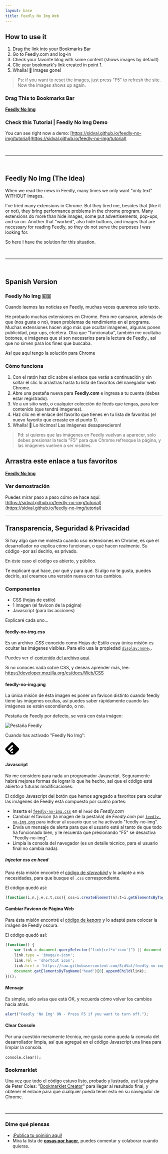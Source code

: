 ```yaml
---
layout: base
title: Feedly No Img Web
---
```


## How to use it

1. Drag the link into your Bookmarks Bar
1. Go to Feedly.com and log-in
1. Check your favorite blog with some content (shows images by default)
1. Clic your bookmark's link created in point 1.
1. Whalla! :tada: Images gone! 

>Ps: if you want to reset the images, just press "F5" to refresh the site. Now the images shows up again.

### Drag This to Bookmarks Bar
<div class="box">
  <strong><a href="javascript:(function()%7B(function(i%2Cn%2Cj%2Ce%2Cc%2Ct%2Ccss)%7B css%3Di.createElement(n)%3Bt%3Di.getElementsByTagName(c)%5B0%5D%3Bcss.href%3Dj%3Bcss.rel%3De%3B t.insertAdjacentElement('beforeend'%2Ccss)%3B%7D) (document%2C'link'%2C'https%3A%2F%2Fcdn.rawgit.com%2FSidVal%2Ffeedly-no-img%2Fmaster%2Fassets%2Ffeedly-no-img.css'%2C'stylesheet'%2C'head')%3B (function() %7B var link %3D document.querySelector("link%5Brel*%3D'icon'%5D") %7C%7C document.createElement('link')%3B link.type %3D 'image%2Fx-icon'%3B link.rel %3D 'shortcut icon'%3B link.href %3D 'https%3A%2F%2Fraw.githubusercontent.com%2FSidVal%2Ffeedly-no-img%2Fmaster%2Fassets%2Ffeedly-no-img.png'%3B document.getElementsByTagName('head')%5B0%5D.appendChild(link)%3B %7D)()%3Balert("Feedly 'No Img' ON - Press F5 if you want to turn off.")%3Bconsole.clear()%7D)()">Feedly No Img</a></strong>
  </div>

### Check this Tutorial | Feedly No Img Demo
You can see right now a demo: [https://sidval.github.io/feedly-no-img/tutorial](https://sidval.github.io/feedly-no-img/tutorial)

<br />

***

<br />

## Feedly No Img (The Idea)

When we read the news in Feedly, many times we only want "only text" WITHOUT images. 

I've tried many extensions in Chrome. 
But they tired me, besides that (like it or not), they bring performance problems in the chrome program. 
Many extensions do more than hide images, some put advertisements, pop-ups, and so on. Another that "worked", also hide buttons, and images that are necessary for reading Feedly, so they do not serve the purposes I was looking for. 

So here I have the solution for this situation.

<br />

***

<br />


## Spanish Version 

### Feedly No Img :es: 

Cuando leemos las noticias en Feedly, muchas veces queremos solo texto.

He probado muchas extensiones en Chrome.
Pero me cansaron, además de que (nos guste o no), traen problemas de rendimiento en el programa.
Muchas extensiones hacen algo más que ocultar imagenes, algunas ponen publicidad, pop-ups, etcétera.
Otra que "funcionaba", también me ocultaba botones, e imágenes que sí son necesarios para la lectura de Feedly., así que no sirven para los fines que buscaba.

Así que aquí tengo la solución para Chrome

### Cómo funciona

1. Con el ratón haz clic sobre el enlace que verás a continuación y sin soltar el clic lo arrastras hasta tu lista de favoritos del navegador web Chrome.
1. Abre una pestaña nueva para <strong>Feedly.com</strong> e ingresa a tu cuenta (debes estar registrado).
1. Ve a un sitio web, o cualquier colección de feeds que tengas, para leer contenido (que tendrá imagenes).
1. Haz clic en el enlace del favorito que tienes en tu lista de favoritos (el nuevo favorito que creaste en el punto 1).
1. Whalla! :tada: Lo hicimos! Las imágenes desaparecieron! 

>Pd: si quieres que las imágenes en Feedly vuelvan a aparecer, solo debes presionar la tecla "F5" para que Chrome refresque la página, y las imágenes vuelven a ser visibles.

## Arrastra este enlace a tus favoritos
<div class="box">
  <strong><a href="javascript:(function()%7B(function(i%2Cn%2Cj%2Ce%2Cc%2Ct%2Ccss)%7B css%3Di.createElement(n)%3Bt%3Di.getElementsByTagName(c)%5B0%5D%3Bcss.href%3Dj%3Bcss.rel%3De%3B t.insertAdjacentElement('beforeend'%2Ccss)%3B%7D) (document%2C'link'%2C'https%3A%2F%2Fcdn.rawgit.com%2FSidVal%2Ffeedly-no-img%2Fmaster%2Fassets%2Ffeedly-no-img.css'%2C'stylesheet'%2C'head')%3B (function() %7B var link %3D document.querySelector("link%5Brel*%3D'icon'%5D") %7C%7C document.createElement('link')%3B link.type %3D 'image%2Fx-icon'%3B link.rel %3D 'shortcut icon'%3B link.href %3D 'https%3A%2F%2Fraw.githubusercontent.com%2FSidVal%2Ffeedly-no-img%2Fmaster%2Fassets%2Ffeedly-no-img.png'%3B document.getElementsByTagName('head')%5B0%5D.appendChild(link)%3B %7D)()%3Balert("Feedly 'No Img' ON - Press F5 if you want to turn off.")%3Bconsole.clear()%7D)()">Feedly No Img</a></strong>
  </div>

### Ver demostración
Puedes mirar paso a paso cómo se hace aquí: [https://sidval.github.io/feedly-no-img/tutorial](https://sidval.github.io/feedly-no-img/tutorial)


***

## Transparencia, Seguridad & Privacidad

Si hay algo que me molesta cuando uso extensiones en Chrome, es que el desarrollador no explica cómo funcionan, o qué hacen realmente. Su código -por así decirlo, es privado.

En éste caso el código es abierto, y público.

Te explicaré qué hace, por qué y para qué. 
Si algo no te gusta, puedes decirlo, así creamos una versión nueva con tus cambios.

### Componentes

+ CSS (hojas de estilo)
+ 1 imagen (el favicon de la página)
+ Javascript (para las acciones)

Explicaré cada uno...

#### feedly-no-img.css
Es un archivo .CSS conocido como Hojas de Estilo cuya única misión es ocultar las imágenes visibles. Para ello usa la propiedad [`display:none;`](https://www.w3schools.com/css/css_display_visibility.asp). 

Puedes ver el [contenido del archivo aquí](https://github.com/SidVal/feedly-no-img/blob/master/assets/feedly-no-img.css).

Si no conoces nada sobre CSS, y deseas aprender más, lee: https://developer.mozilla.org/es/docs/Web/CSS

#### feedly-no-img.png
La única misión de ésta imagen es poner un favicon distinto cuando feedly tiene las imágenes ocultas, así puedes saber rápidamente cuando las imágenes se están escondiendo, o no.

Pestaña de Feedly por defecto, se verá con ésta imágen:

![Pestaña Feedly](https://s3.feedly.com/img/follows/feedly-follow-logo-green_2x.png)

Cuando has activado "Feedly No Img":

![Feedly-No-Img](https://raw.githubusercontent.com/SidVal/feedly-no-img/master/assets/feedly-no-img.png)

#### Javascript
No me considero para nada un programador Javascript.
Seguramente habrá mejores formas de lograr lo que he hecho, así que el código está abierto a futuras modificaciones.

El código Javascript del botón que hemos agregado a favoritos para ocultar las imágenes de Feedly está compuesto por cuatro partes:

* Inserta el [`feedly-no-img.css`](#feedly-no-img.css) en el `head` de *Feedly.com*
* Cambiar el favicon (la imagen de la pestaña) de *Feedly.com* por [`feedly-no-img.png`](#feedly-no-img.png)  para indicar al usuario que se ha activado "feedly-no-img".
* Envía un mensaje de alerta para que el usuario esté al tanto de que todo ha funcionado bien, y le recuerda que presionando "F5" se desactiva "Feedly-no-img".
* Limpia la consola del navegador (es un detalle técnico, para el usuario final no cambia nada).

##### Injectar css en head
Para ésta misión encontré el [código de *stereobird*](https://stackoverflow.com/a/35190227) y lo adapté a mis necesidades, para que busque el `.css` correspondiente.

El código quedó así:

```javascript
(function(i,n,j,e,c,t,css){ css=i.createElement(n);t=i.getElementsByTagName(c)[0];css.href=j;css.rel=e; t.insertAdjacentElement('beforeend',css);}) (document,'link','https://cdn.rawgit.com/SidVal/feedly-no-img/master/assets/feedly-no-img.css','stylesheet','head');
```

#### Cambiar Favicon de Página Web
Para ésta misión encontré el [código de *keparo*](https://stackoverflow.com/a/260876) y lo adapté para colocar la imágen de Feedly oscura. 

El código quedó así:

```javascript
(function() {
    var link = document.querySelector("link[rel*='icon']") || document.createElement('link');
    link.type = 'image/x-icon';
    link.rel = 'shortcut icon';
    link.href = 'https://raw.githubusercontent.com/SidVal/feedly-no-img/master/assets/feedly-no-img.png';
    document.getElementsByTagName('head')[0].appendChild(link);
})();
```

#### Mensaje
Es simple, solo avisa que está OK, y recuerda cómo volver los cambios hacia atrás.

```javascript
alert("Feedly 'No Img' ON - Press F5 if you want to turn off.");
```

#### Clear Console
Por una cuestión meramente técnica, me gusta como queda la consola del desarrollador limpia, así que agregué en el código Javascript una línea para limpiar la consola. 

`console.clear();`

### Bookmarklet
Una vez que todo el código estuvo listo, probado y lustrado, usé la página de Peter Coles: "[Bookmarklet Creator](https://mrcoles.com/bookmarklet/)" para llegar al resultado final, y obtener el enlace para que cualquier pueda tener esto en su navegador de Chrome.

<br />

***

### Dime qué piensas

* [¡Publica tu opinión aquí!](https://github.com/SidVal/feedly-no-img/issues/new?labels=comments&milestone=1&assignee=SidVal)
* Mira la lista de [**cosas por hacer**](https://github.com/SidVal/feedly-no-img/issues), puedes comentar y colaborar cuando quieras.

